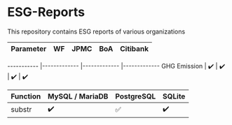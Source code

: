 # ESG-Reports

This repository contains ESG reports of various organizations


| Parameter | WF | JPMC | BoA | Citibank |
| -----     |--- |----  |---- |------    |



----------- |------------- |------------- |------------- 
GHG Emission | :heavy_check_mark: | :heavy_check_mark:  | :heavy_check_mark: | :heavy_check_mark: 



Function | MySQL / MariaDB | PostgreSQL | SQLite
:------------ | :-------------| :-------------| :-------------
substr | :heavy_check_mark: |  :white_check_mark: | :heavy_check_mark:
